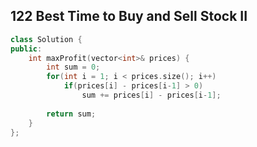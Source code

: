 ## 122 Best Time to Buy and Sell Stock II

```c++
class Solution {
public:
    int maxProfit(vector<int>& prices) {
        int sum = 0;
        for(int i = 1; i < prices.size(); i++)
            if(prices[i] - prices[i-1] > 0)
                sum += prices[i] - prices[i-1];
        
        return sum;
    }
};
```


